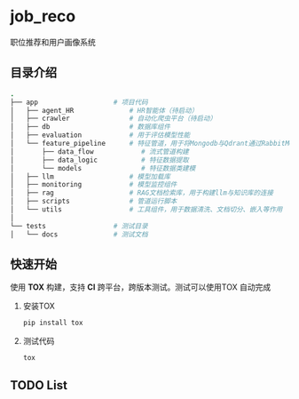 # job_reco

职位推荐和用户画像系统

## 目录介绍

```coffeescript
.
├── app                   # 项目代码
│   ├── agent_HR              # HR智能体（待启动）
│   ├── crawler               # 自动化爬虫平台（待启动）
│   ├── db                    # 数据库组件
│   ├── evaluation            # 用于评估模型性能
│   └── feature_pipeline      # 特征管道，用于将Mongodb与Qdrant通过RabbitMQ进行同步
│       ├── data_flow            # 流式管道构建
│       ├── data_logic           # 特征数据提取
│       └── models               # 特征数据类建模
│   ├── llm                   # 模型加载库
│   ├── monitoring            # 模型监控组件
│   ├── rag                   # RAG文档检索库，用于构建llm与知识库的连接
│   ├── scripts               # 管道运行脚本
│   └── utils                 # 工具组件，用于数据清洗、文档切分、嵌入等作用
│
└── tests                 # 测试目录
│   └── docs              # 测试文档
```

## 快速开始

使用 **TOX** 构建，支持 **CI** 跨平台，跨版本测试。测试可以使用TOX 自动完成

1. 安装TOX
    ```bash
    pip install tox
    ```

2. 测试代码
    ```bash
    tox
    ```
   
## TODO List

